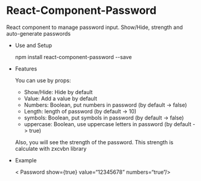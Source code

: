 # React-Component-Password
React component to manage password input. Show/Hide, strength and auto-generate passwords

- Use and Setup

  npm install react-component-password --save

- Features

  You can use by props:
    - Show/Hide: Hide by default
    - Value: Add a value by default
    - Numbers: Boolean, put numbers in password (by default -> false)
    - Length: length of password (by default -> 10)
    - symbols: Boolean, put symbols in password (by default -> false)
    - uppercase: Boolean, use uppercase letters in password (by default -> true)

  Also, you will see the strength of the password. This strength is calculate with zxcvbn library  

- Example

  < Password show={true} value=“12345678” numbers=“true”/>
